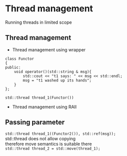 # Thread management
Running threads in limited scope  
## Thread management

- Thread management using wrapper

```
class Functor
{
public:
	void operator()(std::string & msg){
		std::cout << "t1 says: " << msg << std::endl;
		msg = "t1 washed up its hands";
	}
};
```
`std::thread thread_1(Functor())`
- Thread management using RAII  

## Passing parameter  
`std::thread thread_1((Functor2()), std::ref(msg));`  
std::thread does not allow copying  
therefore move semantics is suitable there  
`std::thread thread_2 = std::move(thread_1);`

